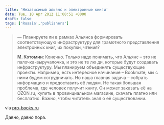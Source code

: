 ```yaml
---
title: 'Независимый альянс и электронные книги'
date: Tue, 10 Apr 2012 11:00:51 +0000
draft: false
tags: ['Russia','publishers']
---
```


> — Планируете ли в рамках Альянса формировать соответствующую инфраструктуру для грамотного представления электронных книг, их покупки, чтения?
> 
> **М. Котомин**: Конечно. Только надо понимать, что Альянс – это не палочка-выручалочка, и это не те лю ди, которые будут создавать инфраструктуру. Мы планируем объединять существующие проекты. Например, есть интересное начинание – Bookmate, мы с ними будем сотрудничать. Но наша главная задача – собрать информацию и предоставить её людям. Не такая большая проблема, где человек получит книгу. Он может заказать её на OZON.ru, купить в провинциальном магазине, скачать платно или бесплатно. Важно, чтобы читатель знал о её существовании.

via [pro-books.ru](http://pro-books.ru/sitearticles/9129?utm_source=feedburner&utm_medium=feed&utm_campaign=Feed%3A+Publishit+%28Pro-Books.Ru%29)

Давно, давно пора.